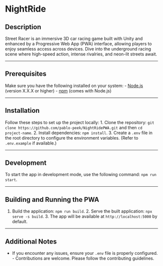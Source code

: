 # NightRide

## Description
Street Racer is an immersive 3D car racing game built with Unity and enhanced by a Progressive Web App (PWA) interface, allowing players to enjoy seamless access across devices. Dive into the underground racing scene where high-speed action, intense rivalries, and neon-lit streets await.

---

## Prerequisites
Make sure you have the following installed on your system: - [Node.js](https://nodejs.org/) (version X.X.X or higher) - [npm](https://www.npmjs.com/) (comes with Node.js)

---

## Installation
Follow these steps to set up the project locally: 1. Clone the repository: `git clone https://github.com/pablo-peek/NightRidePWA.git` and then `cd project-name`. 2. Install dependencies: `npm install`. 3. Create a `.env` file in the root directory to configure the environment variables. (Refer to `.env.example` if available.)

---

## Development
To start the app in development mode, use the following command: `npm run start`.

---

## Building and Running the PWA
1. Build the application: `npm run build`. 2. Serve the built application: `npx serve -s build`. 3. The app will be available at `http://localhost:5000` by default.

---

## Additional Notes
- If you encounter any issues, ensure your `.env` file is properly configured. - Contributions are welcome. Please follow the contributing guidelines.
